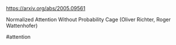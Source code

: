 https://arxiv.org/abs/2005.09561

Normalized Attention Without Probability Cage (Oliver Richter, Roger Wattenhofer)

#attention